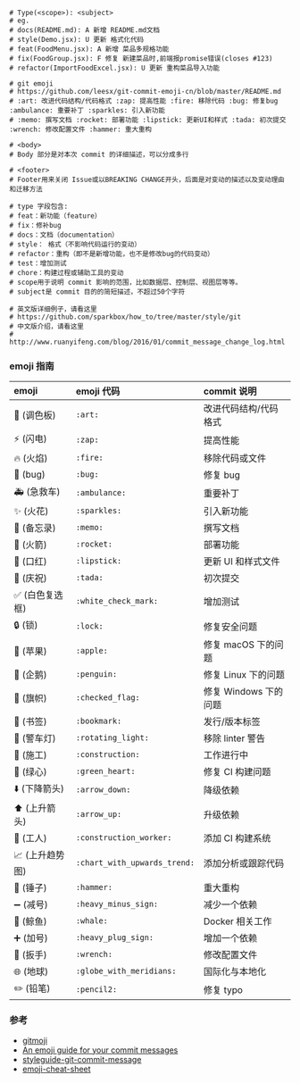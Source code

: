 ```
# Type(<scope>): <subject>
# eg.
# docs(README.md): A 新增 README.md文档
# style(Demo.jsx): U 更新 格式化代码
# feat(FoodMenu.jsx): A 新增 菜品多规格功能
# fix(FoodGroup.jsx): F 修复 新建菜品时,前端报promise错误(closes #123)
# refactor(ImportFoodExcel.jsx): U 更新 重构菜品导入功能

# git emoji 
# https://github.com/leesx/git-commit-emoji-cn/blob/master/README.md
# :art: 改进代码结构/代码格式 :zap: 提高性能 :fire: 移除代码 :bug: 修复bug :ambulance: 重要补丁 :sparkles: 引入新功能
# :memo: 撰写文档 :rocket: 部署功能 :lipstick: 更新UI和样式 :tada: 初次提交 :wrench: 修改配置文件 :hammer: 重大重构

# <body>
# Body 部分是对本次 commit 的详细描述，可以分成多行

# <footer>
# Footer用来关闭 Issue或以BREAKING CHANGE开头，后面是对变动的描述以及变动理由和迁移方法

# type 字段包含:
# feat：新功能（feature）
# fix：修补bug
# docs：文档（documentation）
# style： 格式（不影响代码运行的变动）
# refactor：重构（即不是新增功能，也不是修改bug的代码变动）
# test：增加测试
# chore：构建过程或辅助工具的变动
# scope用于说明 commit 影响的范围，比如数据层、控制层、视图层等等。
# subject是 commit 目的的简短描述，不超过50个字符

# 英文版详细例子，请看这里
# https://github.com/sparkbox/how_to/tree/master/style/git
# 中文版介绍，请看这里
# http://www.ruanyifeng.com/blog/2016/01/commit_message_change_log.html

```
### emoji 指南

emoji                                   | emoji 代码                   | commit 说明
:--------                               | :--------                    | :--------
:art: (调色板)                          | `:art:`                      | 改进代码结构/代码格式
:zap: (闪电)                            | `:zap:`                      | 提高性能
:fire: (火焰)                           | `:fire:`                     | 移除代码或文件
:bug: (bug)                             | `:bug:`                      | 修复 bug
:ambulance: (急救车)                    | `:ambulance:`                | 重要补丁
:sparkles: (火花)                       | `:sparkles:`                 | 引入新功能
:memo: (备忘录)                         | `:memo:`                     | 撰写文档
:rocket: (火箭)                         | `:rocket:`                   | 部署功能
:lipstick: (口红)                       | `:lipstick:`                 | 更新 UI 和样式文件
:tada: (庆祝)                           | `:tada:`                     | 初次提交
:white_check_mark: (白色复选框)         | `:white_check_mark:`         | 增加测试
:lock: (锁)                             | `:lock:`                     | 修复安全问题
:apple: (苹果)                          | `:apple:`                    | 修复 macOS 下的问题
:penguin: (企鹅)                        | `:penguin:`                  | 修复 Linux 下的问题
:checkered_flag: (旗帜)                 | `:checked_flag:`             | 修复 Windows 下的问题
:bookmark: (书签)                       | `:bookmark:`                 | 发行/版本标签
:rotating_light: (警车灯)               | `:rotating_light:`           | 移除 linter 警告
:construction: (施工)                   | `:construction:`               | 工作进行中
:green_heart: (绿心)                    | `:green_heart:`              | 修复 CI 构建问题
:arrow_down: (下降箭头)                 | `:arrow_down:`               | 降级依赖
:arrow_up: (上升箭头)                   | `:arrow_up:`                 | 升级依赖
:construction_worker: (工人)            | `:construction_worker:`      | 添加 CI 构建系统
:chart_with_upwards_trend: (上升趋势图) | `:chart_with_upwards_trend:` | 添加分析或跟踪代码
:hammer: (锤子)                         | `:hammer:`                   | 重大重构
:heavy_minus_sign: (减号)               | `:heavy_minus_sign:`         | 减少一个依赖
:whale: (鲸鱼)                          | `:whale:`                    | Docker 相关工作
:heavy_plus_sign: (加号)                | `:heavy_plug_sign:`          | 增加一个依赖
:wrench: (扳手)                         | `:wrench:`                   | 修改配置文件
:globe_with_meridians: (地球)           | `:globe_with_meridians:`     | 国际化与本地化
:pencil2: (铅笔)                        | `:pencil2:`                  | 修复 typo

### 参考

- [gitmoji](https://github.com/carloscuesta/gitmoji/)
- [An emoji guide for your commit messages](https://gitmoji.carloscuesta.me/)
- [styleguide-git-commit-message](https://github.com/slashsBin/styleguide-git-commit-message)
- [emoji-cheat-sheet](http://www.webpagefx.com/tools/emoji-cheat-sheet/)
